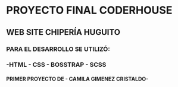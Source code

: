 # PROYECTO FINAL CODERHOUSE

## WEB SITE CHIPERÍA HUGUITO

### PARA EL DESARROLLO SE UTILIZÓ:

### -HTML - CSS - BOSSTRAP - SCSS

#### PRIMER PROYECTO DE - CAMILA GIMENEZ CRISTALDO-
